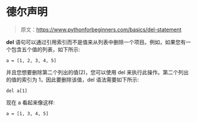 # 德尔声明

> 原文：<https://www.pythonforbeginners.com/basics/del-statement>

**del** 语句可以通过引用索引而不是值来从列表中删除一个项目。例如，如果您有一个包含五个值的列表，如下所示:

```
a = [1, 2, 3, 4, 5]
```

并且您想要删除第二个列出的值(2)，您可以使用 del 来执行此操作。第二个列出的值的索引为 1，因此要删除该值，del 语法需要如下所示:

```
del a[1]
```

现在 a 看起来像这样:

```
a = [1, 3, 4, 5]
```